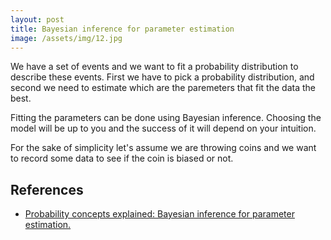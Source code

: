 ```yaml
---
layout: post
title: Bayesian inference for parameter estimation
image: /assets/img/12.jpg
---
```



We have a set of events and we want to fit a probability distribution to describe these
events. First we have to pick a probability distribution, and second we need to estimate 
which are the paremeters that fit the data the best.

Fitting the parameters can be done using Bayesian inference. Choosing the model will be 
up to you and the success of it will depend on your intuition.

For the sake of simplicity let's assume we are throwing coins and we want to record
some data to see if the coin is biased or not. 


## References 

- [Probability concepts explained: Bayesian inference for parameter estimation.](https://towardsdatascience.com/probability-concepts-explained-bayesian-inference-for-parameter-estimation-90e8930e5348)